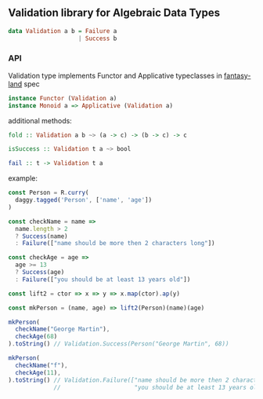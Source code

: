 ## Validation library for Algebraic Data Types

```haskell
data Validation a b = Failure a
                    | Success b
```

### API
Validation type implements Functor and Applicative typeclasses in [fantasy-land](https://github.com/fantasyland/fantasy-land) spec

```haskell
instance Functor (Validation a)
instance Monoid a => Applicative (Validation a)
```

additional methods:

```haskell
fold :: Validation a b ~> (a -> c) -> (b -> c) -> c

isSuccess :: Validation t a ~> bool

fail :: t -> Validation t a
```

example:

```js
const Person = R.curry(
  daggy.tagged('Person', ['name', 'age'])
)

const checkName = name =>
  name.length > 2
  ? Success(name)
  : Failure(["name should be more then 2 characters long"])

const checkAge = age =>
  age >= 13
  ? Success(age)
  : Failure(["you should be at least 13 years old"])

const lift2 = ctor => x => y => x.map(ctor).ap(y)

const mkPerson = (name, age) => lift2(Person)(name)(age)

mkPerson(
  checkName("George Martin"),
  checkAge(68)
).toString() // Validation.Success(Person("George Martin", 68))

mkPerson(
  checkName("f"),
  checkAge(11),
).toString() // Validation.Failure(["name should be more then 2 characters long", 
             //                     "you should be at least 13 years old"])
```
